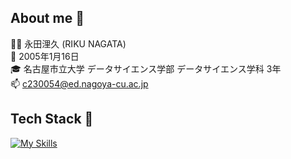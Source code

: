 ## About me :eyes:
:man_technologist: 永田浬久 (RIKU NAGATA) <br>
:birthday: 2005年1月16日 <br>
:mortar_board: 名古屋市立大学 データサイエンス学部 データサイエンス学科 3年 <br>
:mailbox: c230054@ed.nagoya-cu.ac.jp

## Tech Stack :rocket:
[![My Skills](https://skillicons.dev/icons?i=js,typescript,react,nextjs,supabase)](https://skillicons.dev)
